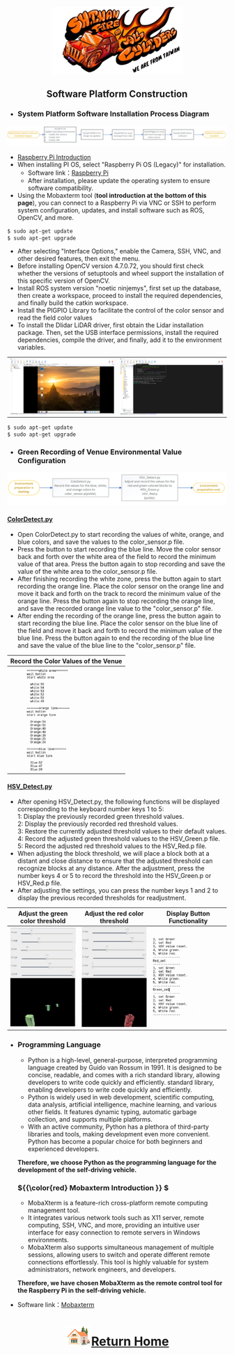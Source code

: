 <div align=center> <img src="../../other/img/logo.png" width=300 alt=" logo"> </div>

## <div align="center">Software Platform Construction </div> 
- ### System Platform Software Installation Process Diagram
![images](./img/software_setup.png) 
  - [Raspberry Pi Introduction](https://github.com/kirkhu/WRO2023_FE-Shinan-Fire-On-All-Cylinders/tree/main/other/Raspberry_Pi)  
  - When installing PI OS, select "Raspberry Pi OS (Legacy)" for installation.
    - Software link：[Raspberry Pi](https://www.raspberrypi.com/news/new-old-functionality-with-raspberry-pi-os-legacy/) 
    - After installation, please update the operating system to ensure software compatibility.
  - Using the Mobaxterm tool (__tool introduction at the bottom of this page__), you can connect to a Raspberry Pi via VNC or SSH to perform system configuration, updates, and install software such as ROS, OpenCV, and more.

 ```
 $ sudo apt-get update  
 $ sudo apt-get upgrade   
 ``` 
  - After selecting "Interface Options," enable the Camera, SSH, VNC, and other desired features, then exit the menu.
  - Before installing OpenCV version 4.7.0.72, you should first check whether the versions of setuptools and wheel support the installation of this specific version of OpenCV.
  - Install ROS system version "noetic ninjemys", first set up the database, then create a workspace, proceed to install the required dependencies, and finally build the catkin workspace.
  - Install the PIGPIO Library to facilitate the control of the color sensor and read the field color values
  - To install the Dlidar LiDAR driver, first obtain the Lidar installation package. Then, set the USB interface permissions, install the required dependencies, compile the driver, and finally, add it to the environment variables.

 <div align="center">
 <table>
 <tr align="center" > 
 <td><img src="./img/Mobaxterm_PI.png" width="400" alt="detect_color"> </td>
 <td><img src="./img/Mobaxterm_ssh.png" width="400" alt="detect_color"> </td>
 </tr>
 <tr align="center"></tr>
 </table>
 </div>
 
 ```
 $ sudo apt-get update  
 $ sudo apt-get upgrade   
 ```


- ### Green Recording of Venue Environmental Value Configuration
![images](./img/setup_recode.png)  
#### [ColorDetect.py](../Programming/Open_Challenge/line_color_write.py)
- Open ColorDetect.py to start recording the values of white, orange, and blue colors, and save the values to the color_sensor.p file.
- Press the button to start recording the blue line. Move the color sensor back and forth over the white area of the field to record the minimum value of that area. Press the button again to stop recording and save the value of the white area to the color_sensor.p file.
- After finishing recording the white zone, press the button again to start recording the orange line. Place the color sensor on the orange line and move it back and forth on the track to record the minimum value of the orange line. Press the button again to stop recording the orange line, and save the recorded orange line value to the "color_sensor.p" file.
- After ending the recording of the orange line, press the button again to start recording the blue line. Place the color sensor on the blue line of the field and move it back and forth to record the minimum value of the blue line. Press the button again to end the recording of the blue line and save the value of the blue line to the "color_sensor.p" file.


<div align="center">

|Record the Color Values of the Venue|
|:---:|
|<img src="./img/detect_color.png" width="200" alt="detect_color">|
</div>

#### [HSV_Detect.py](../Programming/Obstacle_Challenge/HSV_Test.py)
- After opening HSV_Detect.py, the following functions will be displayed corresponding to the keyboard number keys 1 to 5:  
1: Display the previously recorded green threshold values.  
2: Display the previously recorded red threshold values.  
3: Restore the currently adjusted threshold values to their   default values.  
4: Record the adjusted green threshold values to the HSV_Green.p file.  
5: Record the adjusted red threshold values to the HSV_Red.p file.
- When adjusting the block threshold, we will place a block both at a distant and close distance to ensure that the adjusted threshold can recognize blocks at any distance. After the adjustment, press the number keys 4 or 5 to record the threshold into the HSV_Green.p or HSV_Red.p file.
- After adjusting the settings, you can press the number keys 1 and 2 to display the previous recorded thresholds for readjustment.


<div align="center">
 
|Adjust the green color threshold|Adjust the red color threshold|Display Button Functionality|
|:---:|:---:|:---:|
|<div align="center"> <img src="./img/Adjust_the_green_color_threshold.png" width="250" alt="Adjust_the_green_color_threshold"></div>|<div align="center"> <img src="./img/Adjust_the_red_color_threshold.png" width="250" alt="Adjust_the_red_color_threshold"></div>|<div align="center"> <img src="./img/Display_Button_Functionality.png" width="250" alt="Display_Button_Functionality"></div>|
</div>

- ### Programming Language
   - Python is a high-level, general-purpose, interpreted programming language created by Guido van Rossum in 1991. It is designed to be concise, readable, and comes with a rich standard library, allowing developers to write code quickly and efficiently.
  standard library, enabling developers to write code quickly and efficiently. 
   - Python is widely used in web development, scientific computing, data analysis, artificial intelligence, machine learning, and various other fields. It features dynamic typing, automatic garbage collection, and supports multiple platforms.
   - With an active community, Python has a plethora of third-party libraries and tools, making development even more convenient. Python has become a popular choice for both beginners and experienced developers.  

  __Therefore, we choose Python as the programming language for the development of the self-driving vehicle.__

  ### ${{\color{red} Mobaxterm Introduction }} $  
  - MobaXterm is a feature-rich cross-platform remote computing management tool. 
  - It integrates various network tools such as X11 server, remote computing, SSH, VNC, and more, providing an intuitive user interface for easy connection to remote servers in Windows environments.
  - MobaXterm also supports simultaneous management of multiple sessions, allowing users to switch and operate different remote connections effortlessly. This tool is highly valuable for system administrators, network engineers, and developers.

  __Therefore, we have chosen MobaXterm as the remote control tool for the Raspberry Pi in the self-driving vehicle.__


- Software link：[Mobaxterm](https://mobaxterm.mobatek.net/) 

# <div align="center">![HOME](../../other/img/Home.png)[Return Home](../../)</div> 
